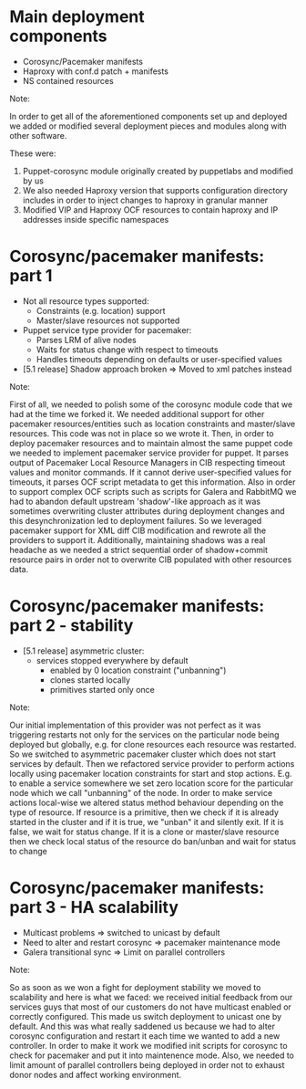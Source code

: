 # Main deployment <br /> components

-	Corosync/Pacemaker manifests
-	Haproxy with conf.d patch + manifests
-	NS contained resources

Note:

In order to get all of the aforementioned components set up and deployed we added or modified several deployment pieces and modules along with other software.

These were:

1.	Puppet-corosync module originally created by puppetlabs and modified by us
2.	We also needed Haproxy version that supports configuration directory includes in order to inject changes to haproxy in granular manner
3.	Modified VIP and Haproxy OCF resources to contain haproxy and IP addresses inside specific namespaces


# Corosync/pacemaker manifests: part 1

-	Not all resource types supported:
    -	Constraints (e.g. location) support
    -	Master/slave resources not supported
-	Puppet service type provider for pacemaker:
    - Parses LRM of alive nodes
    - Waits for status change with respect to timeouts
    - Handles timeouts depending on defaults or user-specified values
-	[5.1 release] Shadow approach broken => Moved to xml patches instead

Note:

First of all, we needed to polish some of the corosync module code that we had at the time we forked it. We needed additional support for other pacemaker resources/entities such as location constraints and master/slave resources. This code was not in place so we wrote it. Then, in order to deploy pacemaker resources and to maintain almost the same puppet code we needed to implement pacemaker service provider for puppet. It parses output of Pacemaker Local Resource Managers in CIB respecting timeout values and monitor commands. If it cannot derive user-specified values for timeouts, it parses OCF script metadata to get this information. Also in order to support complex OCF scripts such as scripts for Galera and RabbitMQ we had to abandon default upstream 'shadow'-like approach as it was sometimes overwriting cluster attributes during deployment changes and this desynchronization led to deployment failures. So we leveraged pacemaker support for XML diff CIB modification and rewrote all the providers to support it. Additionally, maintaining shadows was a real headache as we needed a strict sequential order of shadow+commit resource pairs in order not to overwrite CIB populated with other resources data.


# Corosync/pacemaker manifests: part 2 - stability

-	[5.1 release] asymmetric cluster:
	-	services stopped everywhere by default
		-	enabled by 0 location constraint ("unbanning")
		-	clones started locally
		-	primitives started only once

Note:

Our initial implementation of this provider was not perfect as it was triggering restarts not only for the services on the particular node being deployed but globally, e.g. for clone resources each resource was restarted. So we switched to asymmetric pacemaker cluster which does not start services by default. Then we refactored service provider to perform actions locally using pacemaker location constraints for start and stop actions. E.g. to enable a service somewhere we set zero location score for the particular node which we call "unbanning" of the node. In order to make service actions local-wise we altered status method behaviour depending on the type of resource. If resource is a primitive, then we check if it is already started in the cluster and if it is true, we "unban" it and silently exit. If it is false, we wait for status change. If it is a clone or master/slave resource then we check local status of the resource do ban/unban and wait for status to change


# Corosync/pacemaker manifests: part 3 - HA scalability

- Multicast problems =>
  switched to unicast by default 
- Need to alter and restart corosync => pacemaker maintenance mode
- Galera transitional sync => Limit on parallel controllers

Note:

So as soon as we won a fight for deployment stability we moved to scalability and here is what we faced: we received initial feedback from our services guys that most of our customers do not have multicast enabled or correctly configured. This made us switch deployment to unicast one by default. And this was what really saddened us because we had to alter corosync configuration and restart it each time we wanted to add a new controller. In order to make it work we modified init scripts for corosync to check for pacemaker and put it into maintenence mode. Also, we needed to limit amount of parallel controllers being deployed in order not to exhaust donor nodes and affect working environment.
